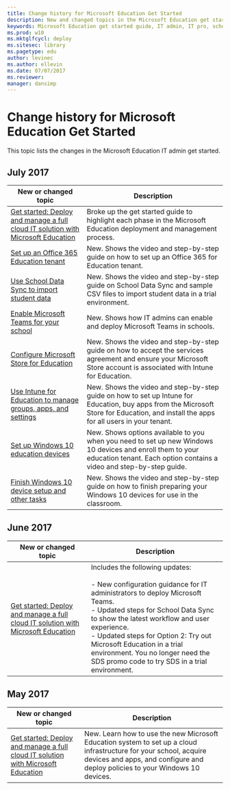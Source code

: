 ```yaml
---
title: Change history for Microsoft Education Get Started
description: New and changed topics in the Microsoft Education get started guide.
keywords: Microsoft Education get started guide, IT admin, IT pro, school, education, change history
ms.prod: w10
ms.mktglfcycl: deploy
ms.sitesec: library
ms.pagetype: edu
author: levinec
ms.author: ellevin
ms.date: 07/07/2017
ms.reviewer: 
manager: dansimp
---
```


# Change history for Microsoft Education Get Started

This topic lists the changes in the Microsoft Education IT admin get started.

## July 2017

| New or changed topic | Description |
| --- | ---- |
| [Get started: Deploy and manage a full cloud IT solution with Microsoft Education](get-started-with-microsoft-education.md) | Broke up the get started guide to highlight each phase in the Microsoft Education deployment and management process. |
| [Set up an Office 365 Education tenant](set-up-office365-edu-tenant.md) | New. Shows the video and step-by-step guide on how to set up an Office 365 for Education tenant. |
| [Use School Data Sync to import student data](use-school-data-sync.md) | New. Shows the video and step-by-step guide on School Data Sync and sample CSV files to import student data in a trial environment. |
| [Enable Microsoft Teams for your school](enable-microsoft-teams.md) | New. Shows how IT admins can enable and deploy Microsoft Teams in schools. |
| [Configure Microsoft Store for Education](configure-microsoft-store-for-education.md) | New. Shows the video and step-by-step guide on how to accept the services agreement and ensure your Microsoft Store account is associated with Intune for Education. |
| [Use Intune for Education to manage groups, apps, and settings](use-intune-for-education.md) | New. Shows the video and step-by-step guide on how to set up Intune for Education, buy apps from the Microsoft Store for Education, and install the apps for all users in your tenant. |
| [Set up Windows 10 education devices](set-up-windows-10-education-devices.md) | New. Shows options available to you when you need to set up new Windows 10 devices and enroll them to your education tenant. Each option contains a video and step-by-step guide. |
| [Finish Windows 10 device setup and other tasks](finish-setup-and-other-tasks.md) | New. Shows the video and step-by-step guide on how to finish preparing your Windows 10 devices for use in the classroom. |


## June 2017

| New or changed topic | Description |
| --- | ---- |
| [Get started: Deploy and manage a full cloud IT solution with Microsoft Education](get-started-with-microsoft-education.md) | Includes the following updates:</br></br> - New configuration guidance for IT administrators to deploy Microsoft Teams.</br> - Updated steps for School Data Sync to show the latest workflow and user experience.</br> - Updated steps for Option 2: Try out Microsoft Education in a trial environment. You no longer need the SDS promo code to try SDS in a trial environment. |

## May 2017

| New or changed topic | Description |
| --- | ---- |
| [Get started: Deploy and manage a full cloud IT solution with Microsoft Education](get-started-with-microsoft-education.md) | New. Learn how to use the new Microsoft Education system to set up a cloud infrastructure for your school, acquire devices and apps, and configure and deploy policies to your Windows 10 devices. |
